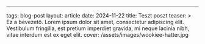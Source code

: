 ---
tags: blog-post
layout: article
date: 2024-11-22
title: Teszt poszt
teaser: >
  Ez a bevezető.
  Lorem ipsum dolor sit amet, consectetur adipiscing elit. Vestibulum
  fringilla, est pretium imperdiet gravida, mi neque lacinia nibh, vitae
  interdum est ex eget elit.
cover: /assets/images/wookiee-hatter.jpg

